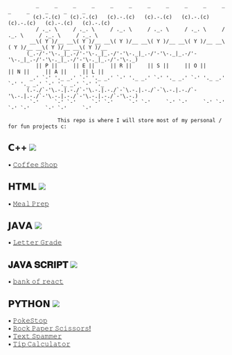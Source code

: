 ```

         _     _     _     _     _     _     _     _     _     _     _     _     _     _     _     _   
        (c).-.(c)   (c).-.(c)   (c).-.(c)   (c).-.(c)   (c).-.(c)   (c).-.(c)   (c).-.(c)   (c).-.(c)  
         / ._. \     / ._. \     / ._. \     / ._. \     / ._. \     / ._. \     / ._. \     / ._. \   
       __\( Y )/__ __\( Y )/__ __\( Y )/__ __\( Y )/__ __\( Y )/__ __\( Y )/__ __\( Y )/__ __\( Y )/__ 
      (_.-/'-'\-._|_.-/'-'\-._|_.-/'-'\-._|_.-/'-'\-._|_.-/'-'\-._|_.-/'-'\-._|_.-/'-'\-._|_.-/'-'\-._)
         || 𝙿 ||     || 𝙴 ||     || 𝚁 ||     || 𝚂 ||     || 𝙾 ||     || 𝙽 ||     || 𝙰 ||     || 𝙻 ||   
       _.' `-' '._ _.' `-' '._ _.' `-' '._ _.' `-' '._ _.' `-' '._ _.' `-' '._ _.' `-' '._ _.' `-' '._ 
      (.-./`-'\.-.|.-./`-'\.-.|.-./`-`\.-.|.-./`-`\.-.|.-./`-'\.-.|.-./`-'\.-.|.-./`-'\.-.|.-./`-'\.-.)
       `-'     `-' `-'     `-' `-'     `-' `-'     `-' `-'     `-' `-'     `-' `-'     `-' `-'     `-' 

                𝚃𝚑𝚒𝚜 𝚛𝚎𝚙𝚘 𝚒𝚜 𝚠𝚑𝚎𝚛𝚎 𝙸 𝚠𝚒𝚕𝚕 𝚜𝚝𝚘𝚛𝚎 𝚖𝚘𝚜𝚝 𝚘𝚏 𝚖𝚢 𝚙𝚎𝚛𝚜𝚘𝚗𝚊𝚕 / 𝚏𝚘𝚛 𝚏𝚞𝚗 𝚙𝚛𝚘𝚓𝚎𝚌𝚝𝚜 𝚌:

```

## 𝗖++ <img src="https://github.com/abranhe/programming-languages-logos/blob/master/src/cpp/cpp_24x24.png"/>
:black_small_square: [𝙲𝚘𝚏𝚏𝚎𝚎 𝚂𝚑𝚘𝚙](https://github.com/giannagalard/Side-Projects/blob/main/C%2B%2B/Coffee%20Shop.cpp)     

## 𝗛𝗧𝗠𝗟 <img src="https://github.com/abranhe/programming-languages-logos/blob/master/src/html/html_24x24.png"/>  
:black_small_square: [𝙼𝚎𝚊𝚕 𝙿𝚛𝚎𝚙](https://github.com/giannagalard/Side-Projects/tree/main/HTML/Meal%20Prep)  

## 𝗝𝗔𝗩𝗔 <img src="https://github.com/abranhe/programming-languages-logos/blob/master/src/java/java_24x24.png"/>  
:black_small_square: [𝙻𝚎𝚝𝚝𝚎𝚛 𝙶𝚛𝚊𝚍𝚎](https://github.com/giannagalard/Side-Projects/blob/main/Java/LetterGrade.java)  

## 𝐉𝐀𝐕𝐀 𝐒𝐂𝐑𝐈𝐏𝐓 <img src="https://raw.githubusercontent.com/abranhe/programming-languages-logos/master/src/javascript/javascript_24x24.png"/>  
:black_small_square: [𝚋𝚊𝚗𝚔 𝚘𝚏 𝚛𝚎𝚊𝚌𝚝](https://github.com/giannagalard/Side-Projects/tree/main/JavaScript/bank%20of%20react)  

## 𝗣𝗬𝗧𝗛𝗢𝗡 <img src="https://github.com/abranhe/programming-languages-logos/blob/master/src/python/python_24x24.png"/>
:black_small_square: [𝙿𝚘𝚔𝚎𝚂𝚝𝚘𝚙](https://github.com/giannagalard/Side-Projects/blob/main/Python/PokeStop.py)   
:black_small_square: [𝚁𝚘𝚌𝚔 𝙿𝚊𝚙𝚎𝚛 𝚂𝚌𝚒𝚜𝚜𝚘𝚛𝚜!](https://github.com/giannagalard/Side-Projects/blob/main/Python/Rock%20Paper%20Scissors.py)   
:black_small_square: [𝚃𝚎𝚡𝚝 𝚂𝚙𝚊𝚖𝚖𝚎𝚛](https://github.com/giannagalard/Side-Projects/tree/main/Python/textspammer)   
:black_small_square: [𝚃𝚒𝚙 𝙲𝚊𝚕𝚌𝚞𝚕𝚊𝚝𝚘𝚛](https://github.com/giannagalard/Side-Projects/blob/main/Python/Tip%20Calculator.py)
